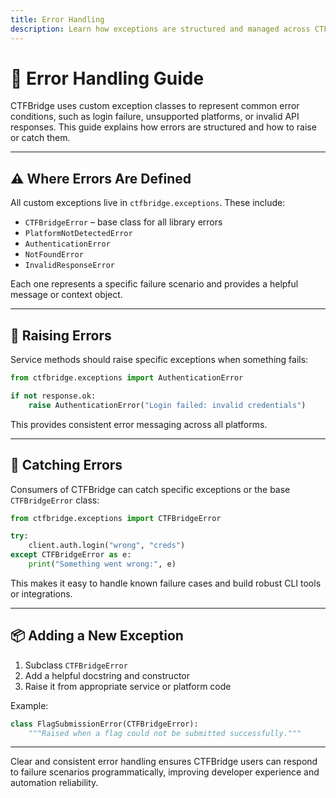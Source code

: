 ```yaml
---
title: Error Handling
description: Learn how exceptions are structured and managed across CTFBridge services.
---
```


# 🧯 Error Handling Guide

CTFBridge uses custom exception classes to represent common error conditions, such as login failure, unsupported platforms, or invalid API responses. This guide explains how errors are structured and how to raise or catch them.

---

## ⚠️ Where Errors Are Defined

All custom exceptions live in `ctfbridge.exceptions`. These include:

- `CTFBridgeError` – base class for all library errors
- `PlatformNotDetectedError`
- `AuthenticationError`
- `NotFoundError`
- `InvalidResponseError`

Each one represents a specific failure scenario and provides a helpful message or context object.

---

## 🧠 Raising Errors

Service methods should raise specific exceptions when something fails:

```python
from ctfbridge.exceptions import AuthenticationError

if not response.ok:
    raise AuthenticationError("Login failed: invalid credentials")
```

This provides consistent error messaging across all platforms.

---

## 🧪 Catching Errors

Consumers of CTFBridge can catch specific exceptions or the base `CTFBridgeError` class:

```python
from ctfbridge.exceptions import CTFBridgeError

try:
    client.auth.login("wrong", "creds")
except CTFBridgeError as e:
    print("Something went wrong:", e)
```

This makes it easy to handle known failure cases and build robust CLI tools or integrations.

---

## 📦 Adding a New Exception

1. Subclass `CTFBridgeError`
2. Add a helpful docstring and constructor
3. Raise it from appropriate service or platform code

Example:

```python
class FlagSubmissionError(CTFBridgeError):
    """Raised when a flag could not be submitted successfully."""
```

---

Clear and consistent error handling ensures CTFBridge users can respond to failure scenarios programmatically, improving developer experience and automation reliability.
